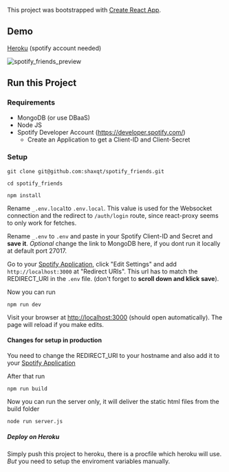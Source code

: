 This project was bootstrapped with [Create React App](https://github.com/facebook/create-react-app).

## Demo

[Heroku](shaxqt.herokuapp.com) (spotify account needed)

![spotify_friends_preview](https://media.giphy.com/media/VcvtxVNzGVhmzjmDbD/giphy.gif)
## Run this Project

### Requirements

- MongoDB (or use DBaaS)
- Node JS
- Spotify Developer Account (https://developer.spotify.com/)
  - Create an Application to get a Client-ID and Client-Secret

### Setup

```
git clone git@github.com:shaxqt/spotify_friends.git
```

```
cd spotify_friends
```

```
npm install
```

Rename `_.env.local`to `.env.local`. This value is used for the Websocket connection and the redirect to `/auth/login` route, since react-proxy seems to only work for fetches.

Rename `_.env` to `.env` and paste in your Spotify Client-ID and Secret and **save it**.
_Optional_ change the link to MongoDB here, if you dont run it locally at default port 27017.

Go to your [Spotify Application](https://developer.spotify.com/dashboard/applications), click "Edit Settings" and add `http://localhost:3000` at "Redirect URIs". This url has to match the REDIRECT_URI in the `.env` file. (don't forget to **scroll down and klick save**).

Now you can run

```
npm run dev
```

Visit your browser at [http://localhost:3000](http://localhost:3000) (should open automatically).
The page will reload if you make edits.<br>

#### Changes for setup in production

You need to change the REDIRECT_URI to your hostname and also add it to your [Spotify Application](https://developer.spotify.com/dashboard/applications)

After that run

```
npm run build
```

Now you can run the server only, it will deliver the static html files from the build folder

```
node run server.js
```

##### Deploy on Heroku
Simply push this project to heroku, there is a procfile which heroku will use. _But_ you need to setup the enviroment variables manually.
